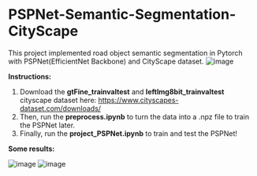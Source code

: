 # PSPNet-Semantic-Segmentation-CityScape
This project implemented road object semantic segmentation in Pytorch with PSPNet(EfficientNet Backbone) and CityScape dataset.
![image](https://user-images.githubusercontent.com/75484465/174480553-b4f60fa9-ff80-4634-aaf2-51d42f53bf43.png)


**Instructions:**
1. Download the **gtFine_trainvaltest** and **leftImg8bit_trainvaltest** cityscape dataset here: https://www.cityscapes-dataset.com/downloads/
2. Then, run the **preprocess.ipynb** to turn the data into a .npz file to train the PSPNet later.
3. Finally, run the **project_PSPNet.ipynb** to train and test the PSPNet!

**Some results:**

![image](https://user-images.githubusercontent.com/75484465/174480706-878b07c3-b670-43e6-b28b-b82163764388.png)
![image](https://user-images.githubusercontent.com/75484465/174480717-0d3eb744-17a6-45b2-95da-1fc31aaa3bb8.png)







